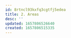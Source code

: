 ```yaml
---
id: 8rtncl93kxfq3cgtfj5edea
title: 2. Areas
desc: ''
updated: 1657806526640
created: 1657806515335
---
```

